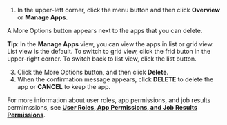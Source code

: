
1. In the upper-left corner, click the menu button and then click **Overview** or **Manage Apps**. 
  
  A More Options button appears next to the apps that you can delete.

  **Tip**: In the **Manage Apps** view, you can view the apps in list or grid view. List view is the default. To switch to grid view, click the frid buton in the upper-right corner. To switch back to list view, click the list button.
  
3. Click the More Options button, and then click **Delete**.
4. When the confirmation message appears, click **DELETE** to delete the app or **CANCEL** to keep the app.
 
For more information about user roles, app permissions, and job results permimssions, see **[User Roles, App Permissions, and Job Results Permissions](app-permission-user-role.md)**.
